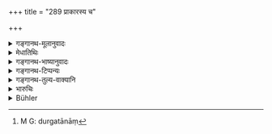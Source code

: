 +++
title = "289 प्राकारस्य च"

+++

<details><summary>गङ्गानथ-मूलानुवादः</summary>

Him in who breaks the wall, or fills up the ditch, or breaks the gate—he shall instantly banish.—(289)
</details>

<details><summary>मेधातिथिः</summary>

दुर्गगतानां[^७१४] **प्राकारा**दीनां विनाशने प्रवासनं दण्डः । **परिखा** भूभागाः खाताः ॥ ९.२८९ ॥


[^७१४]:
     M G: durgatānāṃ
</details>

<details><summary>गङ्गानथ-भाष्यानुवादः</summary>

The penalty of banishment is to be inflicted only in the case of damages done to the walls, ditches, etc. of a fort.

‘*Ditch*’—deeply dug out parts of the ground.—(289)
</details>

<details><summary>गङ्गानथ-टिप्पन्यः</summary>

This verse is quoted in *Vivādaratnākara* (p. 367);—in *Aparārka* (p. 853);—and in *Vyavahāra-Bālambhaṭṭī* (p. 919).
</details>

<details><summary>गङ्गानथ-तुल्य-वाक्यानि</summary>

*Kātyāyana* (Vivādaratnākara, p. 367).—‘One who pierces, or cuts, or
demolishes a wall should be made to pay the first amercement.’
</details>

<details><summary>भारुचिः</summary>

पुरस्य राजकुलस्य दुर्गस्य वा । प्रवासनम् अत्रोभयथा राजकार्यविरोधापेक्षया विज्ञेयम् । एवं च सत्य् अत्र राज्ञः स्वतन्त्रसंरक्षणत्वाद् उपदेशस्य न नियोगेन व्यतिक्रमकारिणां वध उपदिश्यते ॥ ९.२८९ ॥
</details>

<details><summary>Bühler</summary>

289	Him who destroys the wall (of a town), or fills up the ditch (round a town), or breaks a (town)- gate, he shall instantly banish.
</details>
